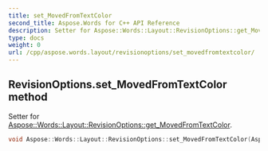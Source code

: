 ```yaml
---
title: set_MovedFromTextColor
second_title: Aspose.Words for C++ API Reference
description: Setter for Aspose::Words::Layout::RevisionOptions::get_MovedFromTextColor. 
type: docs
weight: 0
url: /cpp/aspose.words.layout/revisionoptions/set_movedfromtextcolor/
---
```

## RevisionOptions.set_MovedFromTextColor method


Setter for [Aspose::Words::Layout::RevisionOptions::get_MovedFromTextColor](./get_movedfromtextcolor/).

```cpp
void Aspose::Words::Layout::RevisionOptions::set_MovedFromTextColor(Aspose::Words::Layout::RevisionColor value)
```


